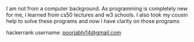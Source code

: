 I am not from a computer background. As programming is completely new for me, i learned from cs50 lectures and w3 schools. I also took my cousin help to solve these programs and now i have clarity on those programs



hackerrank username:
pooriabhi14@gmail.com
